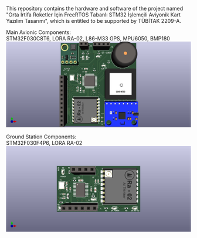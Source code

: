 This repository contains the hardware and software of the project named "Orta İrtifa Roketler İçin FreeRTOS Tabanlı STM32 İşlemcili Aviyonik Kart Yazılım Tasarımı", which is entitled to be supported by TÜBİTAK 2209-A.

Main Avionic Components:
<br>
STM32F030C8T6, LORA RA-02, L86-M33 GPS, MPU6050, BMP180
<br>
![Main Avionic](https://github.com/koksoybedirhan/RocketAvionic-FreeRTOS/blob/master/Images/MainAvionic-Kicad.png)

Ground Station Components:
<br>
STM32F030F4P6, LORA RA-02
<br>
![Ground Station](https://github.com/koksoybedirhan/RocketAvionic-FreeRTOS/blob/master/Images/GrandStationKicad.png)